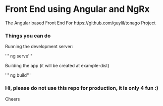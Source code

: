 # Front End using Angular and NgRx

The Angular based Front End For https://github.com/guylil/tonago Project

### Things you can do

Running the development server:

''' ng serve'''

Building the app (it will be created at example-dist)

''' ng build'''

### Hi, please do not use this repo for production, it is only 4 fun :)

Cheers
